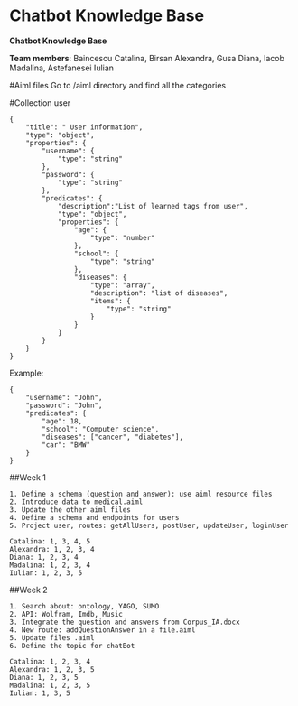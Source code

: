 # Chatbot Knowledge Base

<b>Chatbot Knowledge Base</b>

__Team members__: Baincescu Catalina, Birsan Alexandra, Gusa Diana, Iacob Madalina, Astefanesei Iulian

#Aiml files 
	Go to /aiml directory and find all the categories
	
#Collection user	

	{
		"title": " User information",
		"type": "object",
		"properties": {
			"username": {
				"type": "string"
			},
			"password": {
				"type": "string"
			},
			"predicates": {
				"description":"List of learned tags from user",
				"type": "object",
				"properties": {
					"age": {
						"type": "number"
					},
					"school": {
						"type": "string"
					},
					"diseases": {
						"type": "array",
						"description": "list of diseases",
						"items": {
							"type": "string"
						}
					}
				}
			}
		}
	}

Example:

	{
		"username": "John",
		"password": "John",
		"predicates": {
			"age": 18,
			"school": "Computer science",
			"diseases": ["cancer", "diabetes"],
			"car": "BMW"
		}
	}


##Week 1

	1. Define a schema (question and answer): use aiml resource files        	
	2. Introduce data to medical.aiml     					 
	3. Update the other aiml files        					 
	4. Define a schema and endpoints for users				  
	5. Project user, routes: getAllUsers, postUser, updateUser, loginUser   
	
	Catalina: 1, 3, 4, 5
	Alexandra: 1, 2, 3, 4
	Diana: 1, 2, 3, 4
	Madalina: 1, 2, 3, 4
	Iulian: 1, 2, 3, 5
	
##Week 2

	1. Search about: ontology, YAGO, SUMO
	2. API: Wolfram, Imdb, Music
	3. Integrate the question and answers from Corpus_IA.docx
	4. New route: addQuestionAnswer in a file.aiml
	5. Update files .aiml
	6. Define the topic for chatBot
	
	Catalina: 1, 2, 3, 4
	Alexandra: 1, 2, 3, 5
	Diana: 1, 2, 3, 5
	Madalina: 1, 2, 3, 5
	Iulian: 1, 3, 5
